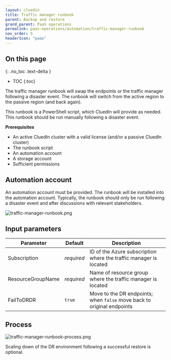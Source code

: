 ```yaml
---
layout: cluedin
title: Traffic manager runbook
parent: Backup and restore
grand_parent: PaaS operations
permalink: paas-operations/automation/traffic-manager-runbook
nav_order: 5
headerIcon: "paas"
---
```

## On this page
{: .no_toc .text-delta }
- TOC
{:toc}

The traffic manager runbook will swap the endpoints or the traffic manager following a disaster event. The runbook will switch from the active region to the passive region (and back again).

This runbook is a PowerShell script, which CluedIn will provide as needed. This runbook should be run manually following a disaster event.

**Prerequisites**

- An active CluedIn cluster with a valid license (and/or a passive CluedIn cluster)
- The runbook script
- An automation account
- A storage account
- Sufficient permissions

## Automation account

An automation account must be provided. The runbook will be installed into the automation account. Typically, the runbook should only be run following a disaster event and after discussions with relevant stakeholders.

![traffic-manager-runbook.png](../../assets/images/paas-operations/traffic-manager-runbook.png)

## Input parameters

| Parameter | Default | Description |
|--|--|--|
| Subscription | _required_ | ID of the Azure subscription where the traffic manager is located |
| ResourceGroupName | _required_ | Name of resource group where the traffic manager is located |
| FailToDRDR | `true` | Move to the DR endpoints; when `false` move back to original endpoints |

## Process

![traffic-manager-runbook-process.png](../../assets/images/paas-operations/traffic-manager-runbook-process.png)

Scaling down of the DR environment following a successful restore is optional.